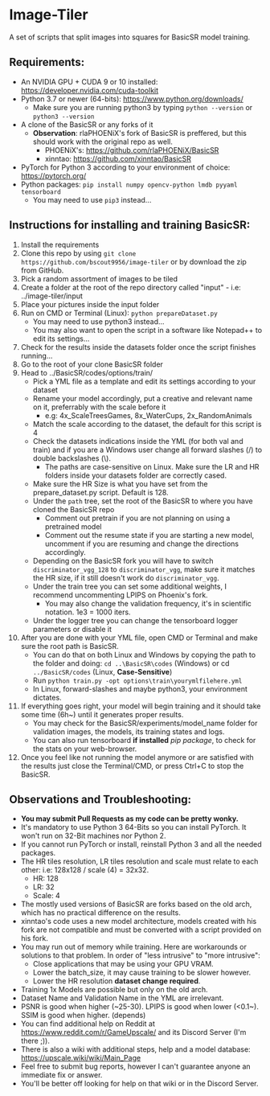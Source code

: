 # Image-Tiler
A set of scripts that split images into squares for BasicSR model training.

## Requirements:
  - An NVIDIA GPU + CUDA 9 or 10 installed: https://developer.nvidia.com/cuda-toolkit
  - Python 3.7 or newer (64-bits): https://www.python.org/downloads/
    - Make sure you are running python3 by typing `python --version` or `python3 --version`
  - A clone of the BasicSR or any forks of it
    - **Observation**: rlaPHOENiX's fork of BasicSR is preffered, but this should work with the original repo as well.
      - PHOENiX's: https://github.com/rlaPHOENiX/BasicSR
      - xinntao: https://github.com/xinntao/BasicSR
  - PyTorch for Python 3 according to your environment of choice: https://pytorch.org/
  - Python packages: `pip install numpy opencv-python lmdb pyyaml tensorboard` 
    - You may need to use `pip3` instead...
  
## Instructions for installing and training BasicSR:
  1. Install the requirements
  2. Clone this repo by using `git clone https://github.com/bscout9956/image-tiler` or by download the zip from GitHub.
  3. Pick a random assortment of images to be tiled
  4. Create a folder at the root of the repo directory called "input"
    - i.e: ../image-tiler/input
  5. Place your pictures inside the input folder
  6. Run on CMD or Terminal (Linux):
    `python prepareDataset.py`
      - You may need to use python3 instead...
      - You may also want to open the script in a software like Notepad++ to edit its settings...
  7. Check for the results inside the datasets folder once the script finishes running...
  8. Go to the root of your clone BasicSR folder
  9. Head to ../BasicSR/codes/options/train/
      - Pick a YML file as a template and edit its settings according to your dataset
      - Rename your model accordingly, put a creative and relevant name on it, preferrably with the scale before it
        - e.g: 4x_ScaleTreesGames, 8x_WaterCups, 2x_RandomAnimals
      - Match the scale according to the dataset, the default for this script is 4
      - Check the datasets indications inside the YML (for both val and train) and if you are a Windows user change all forward slashes (/) to double backslashes (\\).
        - The paths are case-sensitive on Linux. Make sure the LR and HR folders inside your datasets folder are correctly cased.
      - Make sure the HR Size is what you have set from the prepare_dataset.py script. Default is 128.
      - Under the `path` tree, set the root of the BasicSR to where you have cloned the BasicSR repo
        - Comment out pretrain if you are not planning on using a pretrained model
        - Comment out the resume state if you are starting a new model, uncomment if you are resuming and change the directions accordingly.
      - Depending on the BasicSR fork you will have to switch `discriminator_vgg_128` to `discriminator_vgg`, make sure it matches the HR size, if it still doesn't work do `discriminator_vgg`.
      - Under the train tree you can set some additional weights, I recommend uncommenting LPIPS on Phoenix's fork.
        - You may also change the validation frequency, it's in scientific notation. 1e3 = 1000 iters.
      - Under the logger tree you can change the tensorboard logger parameters or disable it
  10. After you are done with your YML file, open CMD or Terminal and make sure the root path is BasicSR.
      - You can do that on both Linux and Windows by copying the path to the folder and doing:
        `cd ..\BasicSR\codes` (Windows) or cd `../BasicSR/codes` (Linux, **Case-Sensitive**)
      - Run `python train.py -opt options\train\yourymlfilehere.yml`
      - In Linux, forward-slashes and maybe python3, your environment dictates.
  11. If everything goes right, your model will begin training and it should take some time (6h~) until it generates proper results.
      - You may check for the BasicSR/experiments/model_name folder for validation images, the models, its training states and logs.
      - You can also run tensorboard **if installed** *pip package*, to check for the stats on your web-browser.
  11. Once you feel like not running the model anymore or are satisfied with the results just close the Terminal/CMD, or press Ctrl+C to stop the BasicSR.
  
## Observations and Troubleshooting:
  - **You may submit Pull Requests as my code can be pretty wonky.**
  - It's mandatory to use Python 3 64-Bits so you can install PyTorch. It won't run on 32-Bit machines nor Python 2.
  - If you cannot run PyTorch or install, reinstall Python 3 and all the needed packages.
  - The HR tiles resolution, LR tiles resolution and scale must relate to each other:
    i.e: 128x128 / scale (4) = 32x32.
      - HR: 128
      - LR: 32
      - Scale: 4
  - The mostly used versions of BasicSR are forks based on the old arch, which has no practical difference on the results.
  - xinntao's code uses a new model architecture, models created with his fork are not compatible and must be converted with a script provided on his fork.
  - You may run out of memory while training. Here are workarounds or solutions to that problem. In order of "less intrusive" to "more intrusive": 
    - Close applications that may be using your GPU VRAM.
    - Lower the batch_size, it may cause training to be slower however.
    - Lower the HR resolution **dataset change required**.
  - Training 1x Models are possible but only on the old arch.
  - Dataset Name and Validation Name in the YML are irrelevant.
  - PSNR is good when higher (~25-30). LPIPS is good when lower (<0.1~). SSIM is good when higher. (depends) 
  - You can find additional help on Reddit at https://www.reddit.com/r/GameUpscale/ and its Discord Server (I'm there ;)).
  - There is also a wiki with additional steps, help and a model database: https://upscale.wiki/wiki/Main_Page
  - Feel free to submit bug reports, however I can't guarantee anyone an immediate fix or answer.
  - You'll be better off looking for help on that wiki or in the Discord Server. 
